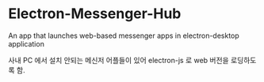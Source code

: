 # Electron-Messenger-Hub
An app that launches web-based messenger apps in electron-desktop application

사내 PC 에서 설치 안되는 메신저 어플들이 있어 electron-js 로 web 버전을 로딩하도록 함.
